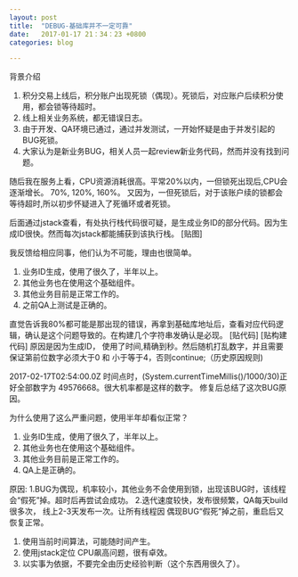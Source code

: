 ```yaml
---
layout: post
title:  "DEBUG-基础库并不一定可靠"
date:   2017-01-17 21：34：23 +0800
categories: blog

---
```



背景介绍

1. 积分交易上线后，积分账户出现死锁（偶现）。死锁后，对应账户后续积分使用，都会锁等待超时。
2. 线上相关业务系统，都无错误日志。
3. 由于开发、QA环境已通过，通过并发测试，一开始怀疑是由于并发引起的BUG死锁。
4. 大家认为是新业务BUG，相关人员一起review新业务代码，然而并没有找到问题。

随后我在服务上看，CPU资源消耗很高。平常20%以内，一但锁死出现后,CPU会逐渐增长。 70%, 120%, 160%。
又因为，一但死锁后，对于该账户续的锁都会等待超时,所以初步怀疑进入了死循环或者死锁。

后面通过jstack查看，有处执行栈代码很可疑，是生成业务ID的部分代码。因为生成ID很快。然而每次jstack都能捕获到该执行栈。
[贴图]

我反馈给相应同事，他们认为不可能，理由也很简单。
1. 业务ID生成，使用了很久了，半年以上。
2. 其他业务也在使用这个基础组件。
3. 其他业务目前是正常工作的。
4. 之前QA上测试是正确的。

直觉告诉我80%都可能是那出现的错误，再拿到基础库地址后，查看对应代码逻辑，确认是这个问题导致的。在构建几个字符串发确认是必现。
[贴代码]
[贴构建代码]
原因是因为生成ID， 使用了时间,精确到秒。然后随机打乱数字，并且需要保证第前位数字必须大于0 和 小于等于4，否则continue;（历史原因规则)

2017-02-17T02:54:00.0Z 时间点时，(System.currentTimeMillis()/1000/30)正好全部数字为 49576668。很大机率都是这样的数字。
修复后总结了这次BUG原因。

为什么使用了这么严重问题，使用半年却看似正常？
1. 业务ID生成，使用了很久了，半年以上。
2. 其他业务也在使用这个基础组件。
3. 其他业务目前是正常工作的。
4. QA上是正确的。

原因: 
1.BUG为偶现，机率较小，其他业务不会使用到锁，出现该BUG时，该线程会“假死”掉。超时后再尝试会成功。
2.迭代速度较快，发布很频繁，QA每天build很多次， 线上2-3天发布一次。让所有线程因 偶现BUG“假死”掉之前，重启后又恢复正常。


1. 使用当前时间算法，可能随时间产生。
2. 使用jstack定位 CPU飙高问题，很有卓效。
3. 以实事为依据，不要完全由历史经验判断（这个东西用很久了）。